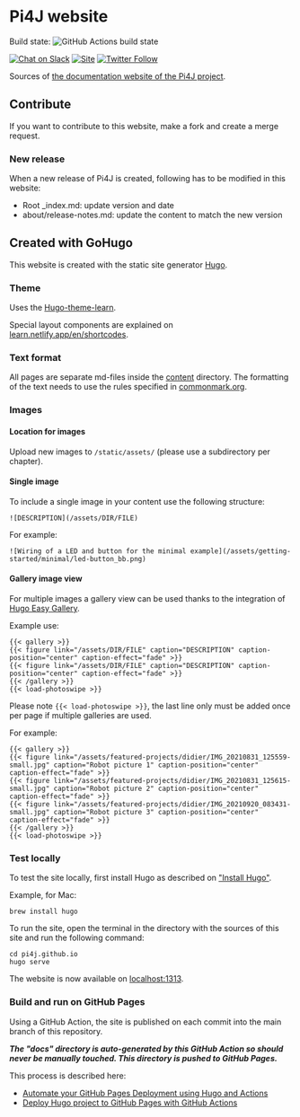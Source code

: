 # Pi4J website

Build state:
![GitHub Actions build state](https://github.com/pi4j/pi4j.github.io/workflows/hugo%20publish/badge.svg)

[![Chat on Slack](https://img.shields.io/badge/Chat-on%20Slack-blue)](https://join.slack.com/t/pi4j/shared_invite/zt-1ttqt8wgj-E6t69qaLrNuCMPLiYnBCsg)
[![Site](https://img.shields.io/badge/Website-pi4j.com-green)](https://pi4j.com)
[![Twitter Follow](https://img.shields.io/twitter/follow/pi4j?label=Pi4J&style=social)](https://twitter.com/pi4j)

Sources of [the documentation website of the Pi4J project](https://www.pi4j.com).

## Contribute 

If you want to contribute to this website, make a fork and create a merge request.

### New release

When a new release of Pi4J is created, following has to be modified in this website:

* Root _index.md: update version and date
* about/release-notes.md: update the content to match the new version

## Created with GoHugo

This website is created with the static site generator [Hugo](https://gohugo.io/).

### Theme

Uses the [Hugo-theme-learn](https://learn.netlify.app/en/).

Special layout components are explained on [learn.netlify.app/en/shortcodes](https://learn.netlify.app/en/shortcodes/notice/).

### Text format

All pages are separate md-files inside the [content](content/) directory. The formatting
of the text needs to use the rules specified in [commonmark.org](https://spec.commonmark.org/0.29/).

### Images

#### Location for images

Upload new images to `/static/assets/` (please use a subdirectory per chapter).

#### Single image 

To include a single image in your content use the following structure:

`![DESCRIPTION](/assets/DIR/FILE)`

For example:

`![Wiring of a LED and button for the minimal example](/assets/getting-started/minimal/led-button_bb.png)`

#### Gallery image view

For multiple images a gallery view can be used thanks to the integration of [Hugo Easy Gallery](https://www.liwen.id.au/heg/#gallery-usage).

Example use:

```
{{< gallery >}}
{{< figure link="/assets/DIR/FILE" caption="DESCRIPTION" caption-position="center" caption-effect="fade" >}}
{{< figure link="/assets/DIR/FILE" caption="DESCRIPTION" caption-position="center" caption-effect="fade" >}}
{{< /gallery >}}
{{< load-photoswipe >}}
```

Please note `{{< load-photoswipe >}}`, the last line only must be added once per page if multiple galleries are used.

For example:

```
{{< gallery >}}
{{< figure link="/assets/featured-projects/didier/IMG_20210831_125559-small.jpg" caption="Robot picture 1" caption-position="center" caption-effect="fade" >}}
{{< figure link="/assets/featured-projects/didier/IMG_20210831_125615-small.jpg" caption="Robot picture 2" caption-position="center" caption-effect="fade" >}}
{{< figure link="/assets/featured-projects/didier/IMG_20210920_083431-small.jpg" caption="Robot picture 3" caption-position="center" caption-effect="fade" >}}
{{< /gallery >}}
{{< load-photoswipe >}}
```

### Test locally

To test the site locally, first install Hugo as described on ["Install Hugo"](https://gohugo.io/getting-started/installing/).

Example, for Mac:

```
brew install hugo
```

To run the site, open the terminal in the directory with the sources of this site and run the following command:

```
cd pi4j.github.io
hugo serve
```

The website is now available on [localhost:1313](http://localhost:1313/).

### Build and run on GitHub Pages

Using a GitHub Action, the site is published on each commit into the main branch of this repository.

***The "docs" directory is auto-generated by this GitHub Action so should never be manually touched. This directory is pushed to GitHub Pages.***

This process is described here:

* [Automate your GitHub Pages Deployment using Hugo and Actions](https://medium.com/@asishrs/automate-your-github-pages-deployment-using-hugo-and-actions-518b959a51f9)
* [Deploy Hugo project to GitHub Pages with GitHub Actions](https://discourse.gohugo.io/t/deploy-hugo-project-to-github-pages-with-github-actions/20725)
